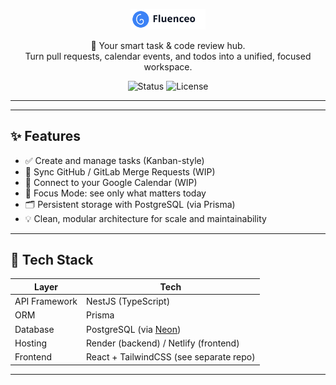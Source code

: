 <p align="center">
  <img src="public/fluenceo-logo.svg" alt="Fluenceo Logo" width="120" />
</p>


<p align="center">
  🧠 Your smart task & code review hub.<br/>
  Turn pull requests, calendar events, and todos into a unified, focused workspace.
</p>

<p align="center">
  <img alt="Status" src="https://img.shields.io/badge/status-WIP-yellow">
  <img alt="License" src="https://img.shields.io/github/license/your-org/fluenceo-api">
</p>

---

---

## ✨ Features

- ✅ Create and manage tasks (Kanban-style)
- 🔄 Sync GitHub / GitLab Merge Requests (WIP)
- 📅 Connect to your Google Calendar (WIP)
- 🧘 Focus Mode: see only what matters today
- 🗂️ Persistent storage with PostgreSQL (via Prisma)
- 💡 Clean, modular architecture for scale and maintainability

---

## 🧱 Tech Stack

| Layer        | Tech |
|--------------|------|
| API Framework | NestJS (TypeScript) |
| ORM          | Prisma |
| Database     | PostgreSQL (via [Neon](https://neon.tech)) |
| Hosting      | Render (backend) / Netlify (frontend) |
| Frontend     | React + TailwindCSS (see separate repo) |

---


